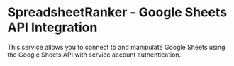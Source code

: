 # SpreadsheetRanker - Google Sheets API Integration

This service allows you to connect to and manipulate Google Sheets using the Google Sheets API with service account authentication.
